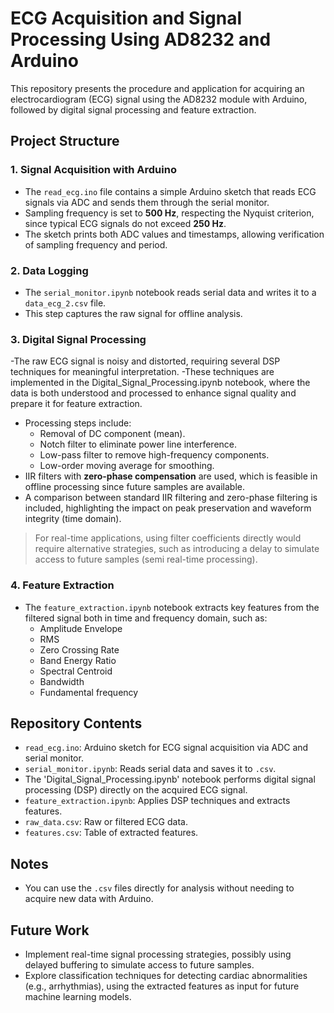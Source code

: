 # ECG Acquisition and Signal Processing Using AD8232 and Arduino

This repository presents the procedure and application for acquiring an electrocardiogram (ECG) signal using the AD8232 module with Arduino, followed by digital signal processing and feature extraction.

## Project Structure

### 1. Signal Acquisition with Arduino
- The `read_ecg.ino` file contains a simple Arduino sketch that reads ECG signals via ADC and sends them through the serial monitor.
- Sampling frequency is set to **500 Hz**, respecting the Nyquist criterion, since typical ECG signals do not exceed **250 Hz**.
- The sketch prints both ADC values and timestamps, allowing verification of sampling frequency and period.

### 2. Data Logging
- The `serial_monitor.ipynb` notebook reads serial data and writes it to a `data_ecg_2.csv` file.
- This step captures the raw signal for offline analysis.

### 3. Digital Signal Processing
-The raw ECG signal is noisy and distorted, requiring several DSP techniques for meaningful interpretation.
-These techniques are implemented in the Digital_Signal_Processing.ipynb notebook, where the data is both understood and processed to enhance signal quality and prepare it for feature extraction.
- Processing steps include:
  - Removal of DC component (mean).
  - Notch filter to eliminate power line interference.
  - Low-pass filter to remove high-frequency components.
  - Low-order moving average for smoothing.
- IIR filters with **zero-phase compensation** are used, which is feasible in offline processing since future samples are available.
- A comparison between standard IIR filtering and zero-phase filtering is included, highlighting the impact on peak preservation and waveform integrity (time domain).

> For real-time applications, using filter coefficients directly would require alternative strategies, such as introducing a delay to simulate access to future samples (semi real-time processing).

### 4. Feature Extraction
- The `feature_extraction.ipynb` notebook extracts key features from the filtered signal both in time and frequency domain, such as:
  - Amplitude Envelope
  - RMS
  - Zero Crossing Rate
  - Band Energy Ratio
  - Spectral Centroid
  - Bandwidth
  - Fundamental frequency


## Repository Contents

- `read_ecg.ino`: Arduino sketch for ECG signal acquisition via ADC and serial monitor.
- `serial_monitor.ipynb`: Reads serial data and saves it to `.csv`.
- The 'Digital_Signal_Processing.ipynb' notebook performs digital signal processing (DSP) directly on the acquired ECG signal.
- `feature_extraction.ipynb`: Applies DSP techniques and extracts features.
- `raw_data.csv`: Raw or filtered ECG data.
- `features.csv`: Table of extracted features.

## Notes

- You can use the `.csv` files directly for analysis without needing to acquire new data with Arduino.

## Future Work

- Implement real-time signal processing strategies, possibly using delayed buffering to simulate access to future samples.
- Explore classification techniques for detecting cardiac abnormalities (e.g., arrhythmias), using the extracted features as input for future machine learning models.
